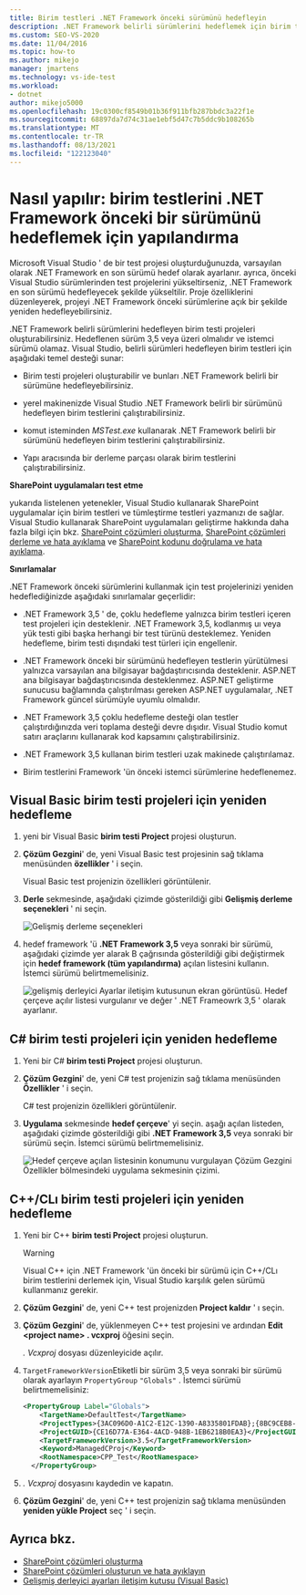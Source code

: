 ```yaml
---
title: Birim testleri .NET Framework önceki sürümünü hedefleyin
description: .NET Framework belirli sürümlerini hedeflemek için birim testi projeleri oluşturmayı öğrenin. Hedeflenen sürüm 3,5 veya üzeri olmalıdır ve istemci sürümü olamaz.
ms.custom: SEO-VS-2020
ms.date: 11/04/2016
ms.topic: how-to
ms.author: mikejo
manager: jmartens
ms.technology: vs-ide-test
ms.workload:
- dotnet
author: mikejo5000
ms.openlocfilehash: 19c0300cf8549b01b36f911bfb287bbdc3a22f1e
ms.sourcegitcommit: 68897da7d74c31ae1ebf5d47c7b5ddc9b108265b
ms.translationtype: MT
ms.contentlocale: tr-TR
ms.lasthandoff: 08/13/2021
ms.locfileid: "122123040"
---
```

# <a name="how-to-configure-unit-tests-to-target-an-earlier-version-of-the-net-framework"></a>Nasıl yapılır: birim testlerini .NET Framework önceki bir sürümünü hedeflemek için yapılandırma

Microsoft Visual Studio ' de bir test projesi oluşturduğunuzda, varsayılan olarak .NET Framework en son sürümü hedef olarak ayarlanır. ayrıca, önceki Visual Studio sürümlerinden test projelerini yükseltirseniz, .NET Framework en son sürümü hedefleyecek şekilde yükseltilir. Proje özelliklerini düzenleyerek, projeyi .NET Framework önceki sürümlerine açık bir şekilde yeniden hedefleyebilirsiniz.

.NET Framework belirli sürümlerini hedefleyen birim testi projeleri oluşturabilirsiniz. Hedeflenen sürüm 3,5 veya üzeri olmalıdır ve istemci sürümü olamaz. Visual Studio, belirli sürümleri hedefleyen birim testleri için aşağıdaki temel desteği sunar:

- Birim testi projeleri oluşturabilir ve bunları .NET Framework belirli bir sürümüne hedefleyebilirsiniz.

- yerel makinenizde Visual Studio .NET Framework belirli bir sürümünü hedefleyen birim testlerini çalıştırabilirsiniz.

- komut isteminden *MSTest.exe* kullanarak .NET Framework belirli bir sürümünü hedefleyen birim testlerini çalıştırabilirsiniz.

- Yapı aracısında bir derleme parçası olarak birim testlerini çalıştırabilirsiniz.

**SharePoint uygulamaları test etme**

yukarıda listelenen yetenekler, Visual Studio kullanarak SharePoint uygulamalar için birim testleri ve tümleştirme testleri yazmanızı de sağlar. Visual Studio kullanarak SharePoint uygulamaları geliştirme hakkında daha fazla bilgi için bkz. [SharePoint çözümleri oluşturma](../sharepoint/create-sharepoint-solutions.md), [SharePoint çözümleri derleme ve hata ayıklama](../sharepoint/building-and-debugging-sharepoint-solutions.md) ve [SharePoint kodunu doğrulama ve hata ayıklama](../sharepoint/verifying-and-debugging-sharepoint-code.md).

**Sınırlamalar**

.NET Framework önceki sürümlerini kullanmak için test projelerinizi yeniden hedeflediğinizde aşağıdaki sınırlamalar geçerlidir:

- .NET Framework 3,5 ' de, çoklu hedefleme yalnızca birim testleri içeren test projeleri için desteklenir. .NET Framework 3,5, kodlanmış uı veya yük testi gibi başka herhangi bir test türünü desteklemez. Yeniden hedefleme, birim testi dışındaki test türleri için engellenir.

- .NET Framework önceki bir sürümünü hedefleyen testlerin yürütülmesi yalnızca varsayılan ana bilgisayar bağdaştırıcısında desteklenir. ASP.NET ana bilgisayar bağdaştırıcısında desteklenmez. ASP.NET geliştirme sunucusu bağlamında çalıştırılması gereken ASP.NET uygulamalar, .NET Framework güncel sürümüyle uyumlu olmalıdır.

- .NET Framework 3,5 çoklu hedefleme desteği olan testler çalıştırdığınızda veri toplama desteği devre dışıdır. Visual Studio komut satırı araçlarını kullanarak kod kapsamını çalıştırabilirsiniz.

- .NET Framework 3,5 kullanan birim testleri uzak makinede çalıştırılamaz.

- Birim testlerini Framework 'ün önceki istemci sürümlerine hedeflenemez.

## <a name="retargeting-for-visual-basic-unit-test-projects"></a>Visual Basic birim testi projeleri için yeniden hedefleme

1. yeni bir Visual Basic **birim testi Project** projesi oluşturun.

2. **Çözüm Gezgini**' de, yeni Visual Basic test projesinin sağ tıklama menüsünden **özellikler** ' i seçin.

     Visual Basic test projenizin özellikleri görüntülenir.

3. **Derle** sekmesinde, aşağıdaki çizimde gösterildiği gibi **Gelişmiş derleme seçenekleri** ' ni seçin.

     ![Gelişmiş derleme seçenekleri](../test/media/howtoconfigureunittest35frameworka.png)

4. hedef framework 'ü **.NET Framework 3,5** veya sonraki bir sürümü, aşağıdaki çizimde yer alarak B çağrısında gösterildiği gibi değiştirmek için **hedef framework (tüm yapılandırma)** açılan listesini kullanın. İstemci sürümü belirtmemelisiniz.

     ![gelişmiş derleyici Ayarlar iletişim kutusunun ekran görüntüsü. Hedef çerçeve açılır listesi vurgulanır ve değer ' .NET Frameowrk 3,5 ' olarak ayarlanır.](../test/media/howtoconfigureunitest35frameworkstepb.png)

## <a name="retargeting-for-c-unit-test-projects"></a>C# birim testi projeleri için yeniden hedefleme

1. Yeni bir C# **birim testi Project** projesi oluşturun.

2. **Çözüm Gezgini**' de, yeni C# test projenizin sağ tıklama menüsünden **Özellikler** ' i seçin.

   C# test projenizin özellikleri görüntülenir.

3. **Uygulama** sekmesinde **hedef çerçeve**' yi seçin. aşağı açılan listeden, aşağıdaki çizimde gösterildiği gibi **.NET Framework 3,5** veya sonraki bir sürümü seçin. İstemci sürümü belirtmemelisiniz.

   ![Hedef çerçeve açılan listesinin konumunu vurgulayan Çözüm Gezgini Özellikler bölmesindeki uygulama sekmesinin çizimi.](../test/media/howtoconfigureunittest35frameworkcsharp.png)

## <a name="retargeting-for-ccli-unit-test-projects"></a>C++/CLı birim testi projeleri için yeniden hedefleme

1. Yeni bir C++ **birim testi Project** projesi oluşturun.

   > [!WARNING]
   > Visual C++ için .NET Framework 'ün önceki bir sürümü için C++/CLı birim testlerini derlemek için, Visual Studio karşılık gelen sürümü kullanmanız gerekir.

2. **Çözüm Gezgini**' de, yeni C++ test projenizden **Project kaldır** ' ı seçin.

3. **Çözüm Gezgini**' de, yüklenmeyen C++ test projesini ve ardından **Edit \<project name> . vcxproj** öğesini seçin.

   *. Vcxproj* dosyası düzenleyicide açılır.

4. `TargetFrameworkVersion`Etiketli bir sürüm 3,5 veya sonraki bir sürümü olarak ayarlayın `PropertyGroup` `"Globals"` . İstemci sürümü belirtmemelisiniz:

    ```xml
    <PropertyGroup Label="Globals">
        <TargetName>DefaultTest</TargetName>
        <ProjectTypes>{3AC096D0-A1C2-E12C-1390-A8335801FDAB};{8BC9CEB8-8B4A-11D0-8D11-00A0C91BC942}</ProjectTypes>
        <ProjectGUID>{CE16D77A-E364-4ACD-948B-1EB6218B0EA3}</ProjectGUID>
        <TargetFrameworkVersion>3.5</TargetFrameworkVersion>
        <Keyword>ManagedCProj</Keyword>
        <RootNamespace>CPP_Test</RootNamespace>
      </PropertyGroup>
    ```

5. *. Vcxproj* dosyasını kaydedin ve kapatın.

6. **Çözüm Gezgini**' de, yeni C++ test projenizin sağ tıklama menüsünden **yeniden yükle Project** seç ' i seçin.

## <a name="see-also"></a>Ayrıca bkz.

- [SharePoint çözümleri oluşturma](../sharepoint/create-sharepoint-solutions.md)
- [SharePoint çözümleri oluşturun ve hata ayıklayın](../sharepoint/building-and-debugging-sharepoint-solutions.md)
- [Gelişmiş derleyici ayarları iletişim kutusu (Visual Basic)](../ide/reference/advanced-compiler-settings-dialog-box-visual-basic.md)
